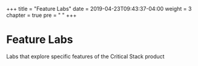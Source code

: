 +++
title = "Feature Labs"
date = 2019-04-23T09:43:37-04:00
weight = 3
chapter = true
pre = "<i class='fas fa-star'></i> "
+++

# Feature Labs

Labs that explore specific features of the Critical Stack product